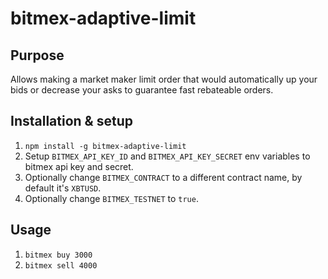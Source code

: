 # bitmex-adaptive-limit
## Purpose
Allows making a market maker limit order that would automatically up your bids or decrease your asks to guarantee fast rebateable orders.
## Installation & setup
1. `npm install -g bitmex-adaptive-limit`
2. Setup `BITMEX_API_KEY_ID` and `BITMEX_API_KEY_SECRET` env variables to bitmex api key and secret.
3. Optionally change `BITMEX_CONTRACT` to a different contract name, by default it's `XBTUSD`.
4. Optionally change `BITMEX_TESTNET` to `true`.
 
## Usage
1. `bitmex buy 3000`
1. `bitmex sell 4000`
